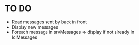 # TO DO
 + Read messages sent by back in front
 + Display new messages
  + Foreach message in srvMessages => display if not already in lclMessages